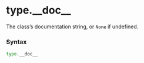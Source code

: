 # type.\_\_doc\_\_

The class’s documentation string, or `None` if undefined.

### Syntax

```python
type.__doc__
```
